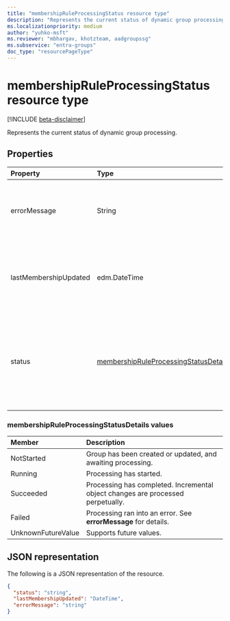 ```yaml
---
title: "membershipRuleProcessingStatus resource type"
description: "Represents the current status of dynamic group processing."
ms.localizationpriority: medium
author: "yuhko-msft"
ms.reviewer: "mbhargav, khotzteam, aadgroupssg"
ms.subservice: "entra-groups"
doc_type: "resourcePageType"
---
```


# membershipRuleProcessingStatus resource type

[!INCLUDE [beta-disclaimer](../../includes/beta-disclaimer.md)]

Represents the current status of dynamic group processing.

## Properties

| Property              | Type                                                                                   | Description                                                                                                                                                                |
| :-------------------- | :------------------------------------------------------------------------------------- | :------------------------------------------------------------------------------------------------------------------------------------------------------------------------- |
| errorMessage          | String                                                                                 | Detailed error message if dynamic group processing ran into an error. <br><br> Optional. Read-only.                                                                        |
| lastMembershipUpdated | edm.DateTime                                                                           | Most recent date and time when membership of a dynamic group was updated. <br><br> Optional. Read-only.                                                                    |
| status                | [membershipRuleProcessingStatusDetails](#membershipruleprocessingstatusdetails-values) | Current status of a dynamic group processing. Possible values are: `NotStarted`, `Running`, `Succeeded`, `Failed`, and `UnknownFutureValue`. <br><br> Required. Read-only. |

### membershipRuleProcessingStatusDetails values

| Member             | Description                                                                     |
| :----------------- | :------------------------------------------------------------------------------ |
| NotStarted         | Group has been created or updated, and awaiting processing.                     |
| Running            | Processing has started.                                                         |
| Succeeded          | Processing has completed. Incremental object changes are processed perpetually. |
| Failed             | Processing ran into an error. See **errorMessage** for details.                 |
| UnknownFutureValue | Supports future values.                                                         |

## JSON representation

The following is a JSON representation of the resource.

<!-- {
  "blockType": "resource",
  "optionalProperties": [

  ],
  "@odata.type": "microsoft.graph.membershipRuleProcessingStatus",
  "baseType": null
}-->

```json
{
  "status": "string",
  "lastMembershipUpdated": "DateTime",
  "errorMessage": "string"
}
```
